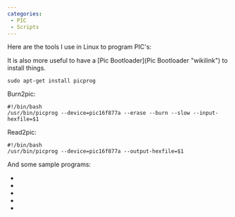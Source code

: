 ```yaml
---
categories:
 - PIC
 - Scripts
---
```

Here are the tools I use in Linux to program PIC's:

It is also more useful to have a [Pic
Bootloader](Pic Bootloader "wikilink") to install things.

    sudo apt-get install picprog

Burn2pic:

    #!/bin/bash
    /usr/bin/picprog --device=pic16f877a --erase --burn --slow --input-hexfile=$1

Read2pic:

    #!/bin/bash
    /usr/bin/picprog --device=pic16f877a --output-hexfile=$1

And some sample programs:

-   <blinktest>
-   <blinky>
-   <countup>
-   <interrupttest>
-   <testpattern>

